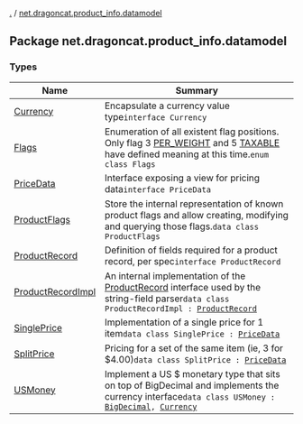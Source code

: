 [.](../index.md) / [net.dragoncat.product_info.datamodel](./index.md)

## Package net.dragoncat.product_info.datamodel

### Types

| Name | Summary |
|---|---|
| [Currency](-currency/index.md) | Encapsulate a currency value type`interface Currency` |
| [Flags](-flags/index.md) | Enumeration of all existent flag positions.  Only flag 3 [PER_WEIGHT](-flags/-p-e-r_-w-e-i-g-h-t.md) and 5 [TAXABLE](-flags/-t-a-x-a-b-l-e.md) have defined meaning at this time.`enum class Flags` |
| [PriceData](-price-data/index.md) | Interface exposing a view for pricing data`interface PriceData` |
| [ProductFlags](-product-flags/index.md) | Store the internal representation of known product flags and allow creating, modifying and querying those flags.`data class ProductFlags` |
| [ProductRecord](-product-record/index.md) | Definition of fields required for a product record, per spec`interface ProductRecord` |
| [ProductRecordImpl](-product-record-impl/index.md) | An internal implementation of the [ProductRecord](-product-record/index.md) interface used by the string-field parser`data class ProductRecordImpl : `[`ProductRecord`](-product-record/index.md) |
| [SinglePrice](-single-price/index.md) | Implementation of a single price for 1 item`data class SinglePrice : `[`PriceData`](-price-data/index.md) |
| [SplitPrice](-split-price/index.md) | Pricing for a set of the same item (ie, 3 for $4.00)`data class SplitPrice : `[`PriceData`](-price-data/index.md) |
| [USMoney](-u-s-money/index.md) | Implement a US $ monetary type that sits on top of BigDecimal and implements the currency interface`data class USMoney : `[`BigDecimal`](https://docs.oracle.com/javase/6/docs/api/java/math/BigDecimal.html)`, `[`Currency`](-currency/index.md) |

